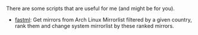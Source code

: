 There are some scripts that are useful for me (and might be for you).
* [fastml](fastml): Get mirrors from Arch Linux Mirrorlist filtered by a given country, rank them and change system mirrorlist by these ranked mirrors.

